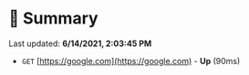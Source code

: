 # 📖 Summary
Last updated: **6/14/2021, 2:03:45 PM**

- `GET` [https://google.com](https://google.com) - **Up** (90ms)
